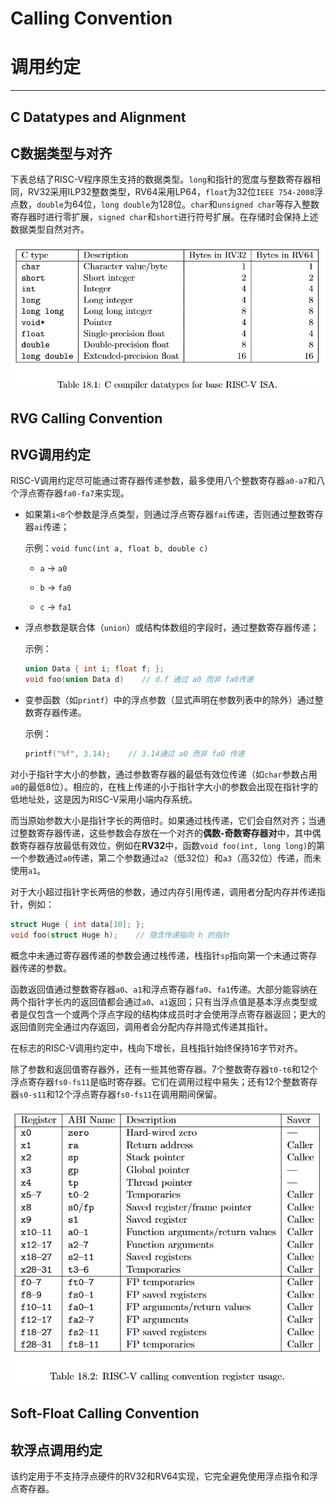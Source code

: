 # Calling Convention

# 调用约定

---

## C Datatypes and Alignment

## C数据类型与对齐

下表总结了RISC-V程序原生支持的数据类型。`long`和指针的宽度与整数寄存器相同，RV32采用ILP32整数类型，RV64采用LP64，`float`为32位`IEEE 754-2008`浮点数，`double`为64位，`long double`为128位。`char`和`unsigned char`等存入整数寄存器时进行零扩展，`signed char`和`short`进行符号扩展。在存储时会保持上述数据类型自然对齐。

![2025-04-02-13-39-31-image.png](..\image\2025-04-02-13-39-31-image.png)

## RVG Calling Convention

## RVG调用约定

RISC-V调用约定尽可能通过寄存器传递参数，最多使用八个整数寄存器`a0-a7`和八个浮点寄存器`fa0-fa7`来实现。

- 如果第`i<8`个参数是浮点类型，则通过浮点寄存器`fai`传递，否则通过整数寄存器`ai`传递；
  
  示例：`void func(int a, float b, double c)`
  
  - `a`  ->  `a0`
  
  - `b`  ->  `fa0`
  
  - `c`  ->  `fa1`

- 浮点参数是联合体（`union`）或结构体数组的字段时，通过整数寄存器传递；
  
  示例：
  
  ```c
  union Data { int i; float f; };
  void foo(union Data d)    // d.f 通过 a0 而非 fa0传递
  ```

- 变参函数（如`printf`）中的浮点参数（显式声明在参数列表中的除外）通过整数寄存器传递。
  
  示例：
  
  ```c
  printf("%f", 3.14);    // 3.14通过 a0 而非 fa0 传递
  ```

对小于指针字大小的参数，通过参数寄存器的最低有效位传递（如`char`参数占用`a0`的最低8位）。相应的，在栈上传递的小于指针字大小的参数会出现在指针字的低地址处，这是因为RISC-V采用小端内存系统。

而当原始参数大小是指针字长的两倍时。如果通过栈传递，它们会自然对齐；当通过整数寄存器传递，这些参数会存放在一个对齐的**偶数-奇数寄存器对**中，其中偶数寄存器存放最低有效位，例如在**RV32**中，函数`void foo(int, long long)`的第一个参数通过`a0`传递，第二个参数通过`a2`（低32位）和`a3`（高32位）传递，而未使用`a1`。

对于大小超过指针字长两倍的参数，通过内存引用传递，调用者分配内存并传递指针，例如：

```c
struct Huge { int data[10]; };
void foo(struct Huge h);    // 隐含传递指向 h 的指针
```

概念中未通过寄存器传递的参数会通过栈传递，栈指针`sp`指向第一个未通过寄存器传递的参数。

函数返回值通过整数寄存器`a0`、`a1`和浮点寄存器`fa0`、`fa1`传递。大部分能容纳在两个指针字长内的返回值都会通过`a0`、`a1`返回；只有当浮点值是基本浮点类型或者是仅包含一个或两个浮点字段的结构体成员时才会使用浮点寄存器返回；更大的返回值则完全通过内存返回，调用者会分配内存并隐式传递其指针。

在标志的RISC-V调用约定中，栈向下增长，且栈指针始终保持16字节对齐。

除了参数和返回值寄存器外，还有一些其他寄存器。7个整数寄存器`t0-t6`和12个浮点寄存器`fs0-fs11`是临时寄存器。它们在调用过程中易失；还有12个整数寄存器`s0-s11`和12个浮点寄存器`fs0-fs11`在调用期间保留。

![2025-04-02-14-53-21-image.png](..\image\2025-04-02-14-53-21-image.png)

## Soft-Float Calling Convention

## 软浮点调用约定

该约定用于不支持浮点硬件的RV32和RV64实现，它完全避免使用浮点指令和浮点寄存器。


































